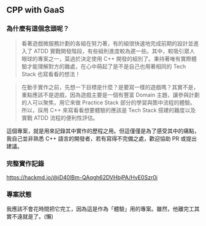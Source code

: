 ## CPP with GaaS

### 為什麼有這個念頭呢？

> 看著遊戲微服務計劃的各組在努力著，有的組很快速地完成前期的設計並進入了 ATDD 實戰開發階段，有些組則進度較為遲一些。其中，較吸引眾人眼球的專案之一，莫過於決定使用 C++ 開發的組別了。秉持著唯有實際體驗才能理解對方的難處，在心中萌起了是不是自己也用著相同的 Tech Stack 也寫看看的想法！

> 在動手實作之前，先想一下目標是什麼？是要寫一樣的遊戲嗎？其實不是，重點應該不是遊戲，因為遊戲主要是一個有豐富 Domain 主題，讓參與計劃的人可以聚焦，用它來做 Practice Stack 部分的學習與箇中流程的體驗。所以，採用 C++ 來寫看看想要體驗的應該是 Tech Stack 搭建的難度以及實戰 ATDD 流程的便利性評估。

這個專案，就是用來記錄其中實作的歷程之用。但這僅僅是為了感受其中的痛點，我自己並非熟悉 C++ 語言的開發者，若有寫得不完備之處，歡迎協助 PR 或提出建議。

### 完整實作記錄

https://hackmd.io/@iD40lBm-QAqgh62DVHbjPA/HyE0Szr0i

### 專案狀態

我應該不會花時間把它完工，因為這是作為「體驗」用的專案。雖然，他離完工其實不遠就是了。(懶)
